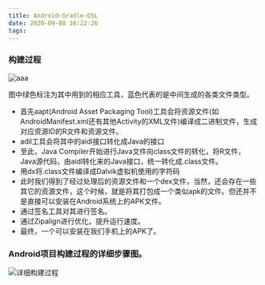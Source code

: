 ```yaml
---
title: Android-Gradle-DSL
date: 2020-09-08 16:22:26
tags:
---
```


### 构建过程

![aaa](https://upload-images.jianshu.io/upload_images/4118241-4e4251782c38a8e7.png?imageMogr2/auto-orient/strip%7CimageView2/2/w/1240)

图中绿色标注为其中用到的相应工具，蓝色代表的是中间生成的各类文件类型。

- 首先aapt(Android Asset Packaging Tool)工具会将资源文件(如AndroidManifest.xml还有其他Activity的XML文件)编译成二进制文件，生成对应资源ID的R文件和资源文件。
- adil工具会将其中的aidl接口转化成Java的接口
- 至此，Java Compiler开始进行Java文件向class文件的转化，将R文件，Java源代码，由aidl转化来的Java接口，统一转化成.class文件。
- 用dx将.class文件编译成Dalvik虚拟机使用的字符码
- 此时我们得到了经过处理后的资源文件和一个dex文件，当然，还会存在一些其它的资源文件，这个时候，就是将其打包成一个类似apk的文件。但还并不是直接可以安装在Android系统上的APK文件。
- 通过签名工具对其进行签名。
- 通过Zipalign进行优化，提升运行速度。
- 最终，一个可以安装在我们手机上的APK了。

### Android项目构建过程的详细步骤图。

![详细构建过程](https://user-gold-cdn.xitu.io/2018/1/25/1612d1948620cb96?imageView2/0/w/1280/h/960/format/webp/ignore-error/1)

